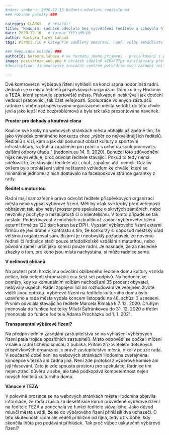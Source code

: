 ```yaml
---
#název souboru: 2020-12-15-hodonin-odvolani-reditelu.md
### Povinné položky ###

category: CLANKY   # nešahat!
title: "Hodonín: radnice odvolala bez vysvětlení ředitele a schovala hlavu do písku"
date: 2020-12-16   # formát YYYY-MM-DD
author: Barbora Turek Lahová
tags: Piráti JIC # kategorie odděleny mezerami, např. volby zemědělství životní-prostředí piráti (viz https://jihomoravsky.pirati.cz/tags/)

### Nepovinné položky ###
authorId: barbora.lahova # ve formátu jmeno.prijmeni - prolinkování s profilem přes uid
image: posts/teza_web.png # obrázek ideálně 420x677px minifikovaný přes https://tinypng.com/
#description: Jihomoravské inovační centrum potvrdilo svou zásadní roli i během pandemie, Rada JMK schválila na svém jednání jeho výroční zprávu

---
```


Dvě kontroverzní výběrová řízení vyhlásili na konci srpna hodonínští radní. Jednalo se o místa ředitelů příspěvkových organizací Dům kultury Hodonín a TEZA, která spravuje sportoviště města. Překvapení neskrývali jak dotčení vedoucí pracovníci, tak část veřejnosti. Spolupráce volených zástupců radnice s oběma příspěvkovými organizacemi města se totiž do této chvíle jevila jako lepší než bezproblémová a byla tak také prezentována navenek.  

**Prostor pro dohady a kouřová clona**

Koalice své kroky na webových stránkách města obhájila až zpětně tím, že jako výsledek zmíněného konkurzu chce „výběr co nejkvalitnějších ředitelů. Ředitelů s vizí, kam a jak dál posunout oblast kultury a sportovní infrastruktury, s chutí a zapálením pro práci a s ochotou spolupracovat s dalšími odbory úřadu.“ (hodonin.eu 14. 9. 2020). Bohužel toto zdůvodnění nijak nevysvětluje, proč odvolat ředitele stávající. Pokud to tedy nemá sdělovat to, že stávající ředitelé vizi, chuť, zapálení atd. neměli. Což by ovšem bylo prohlášení velmi nešťastné vzhledem ke chvále, které se minimálně jednomu z nich dostávalo na facebookové stránce garantky z rady. 

**Ředitel s maturitou**

Radní mají samozřejmě právo odvolat ředitele příspěvkových organizací města nebo vypsat výběrové řízení. Měli by však své kroky před veřejností obhajovat tak, aby nebyl prostor pro spekulace o skrytých záměrech, nebo nevznikly pochyby o nezaujatosti či o klientelismu. V tomto případě se tak nestalo. Podezřívavost v mnohých vzbudilo už zadání výběrového řízení externí firmě za 120 tisíc korun bez DPH. Vypsání výběrového řízení externí firmou se jeví drahé v kontrastu s tím, že konkurzy si doposud městský úřad většinou organizoval sám.  Bizarní je i neobvyklý požadavek, že novému řediteli či ředitelce stačí pouze středoškolské vzdělání s maturitou, nebo původní záměr určit jako komisi pouze radní. Je nasnadě, že za následné zkazky o tom, pro koho jsou místa nachystána, si může radnice sama. 

**V nelibosti občanů**

Na protest proti hrozícímu odvolání oblíbeného ředitele domu kultury vznikla petice, kdy petenti shromáždili cca šest set podpisů. Na hodonínské poměry, kdy ke komunálním volbám nechodí ani 35 procent obyvatel, nebývalý úspěch. Radní zapojení lidí do rozhodování ve veřejném životě viděli jinou optikou. Výběrové řízení na ředitele kulturního domu bylo uzavřeno a rada města vydala koncem listopadu na 48. schůzi 3 usnesení. Prvním odvolala stávajícího ředitele Marcela Řimáka k 7. 12. 2020. Druhým jmenovala do funkce ředitelky Miluši Šafránkovou do 31. 12. 2020 a třetím jmenovala do funkce ředitele Adama Procházku od 1. 1. 2021. 

**Transparentní výběrové řízení?** 

Na předposledním zasedání zastupitelstva se na vyhlášení výběrových řízení ptala trojice opozičních zastupitelů. Místo odpovědí se dočkali mlčení v sále a radní tichého smíchu z publika. Přitom zřizovatelem dotčených příspěvkových organizací je právě zastupitelstvo města, nikoliv pouze rada. V současné době není na webových stránkách Hodonína zveřejněna koncepce vítězná ani žádná jiná. Není zde protokol z výběrové komise ani její hlasování. Zato je zde spousta prostoru pro spekulace. Radnice tím nejen ztrácí důvěru v sebe, ale také podkopává kompetentnost nejen nových ředitelů kulturního domu. 

**Vánoce v TEZA**

V polovině prosince se na webových stránkách města Hodonína objevila informace, že rada zrušila za desetitisíce korun provedené výběrové řízení na ředitele TEZA a ponechala ve funkci ředitele stávajícího. Jako důvod mluvčí města uvádí, že se do výběrového řízení přihlásili dva uchazeči. O této skutečnosti radní ale věděli přibližně od října, tedy už v době, kdy skončila lhůta pro podávání přihlášek. Tak proč vůbec uskutečnit výběrové řízení? 
